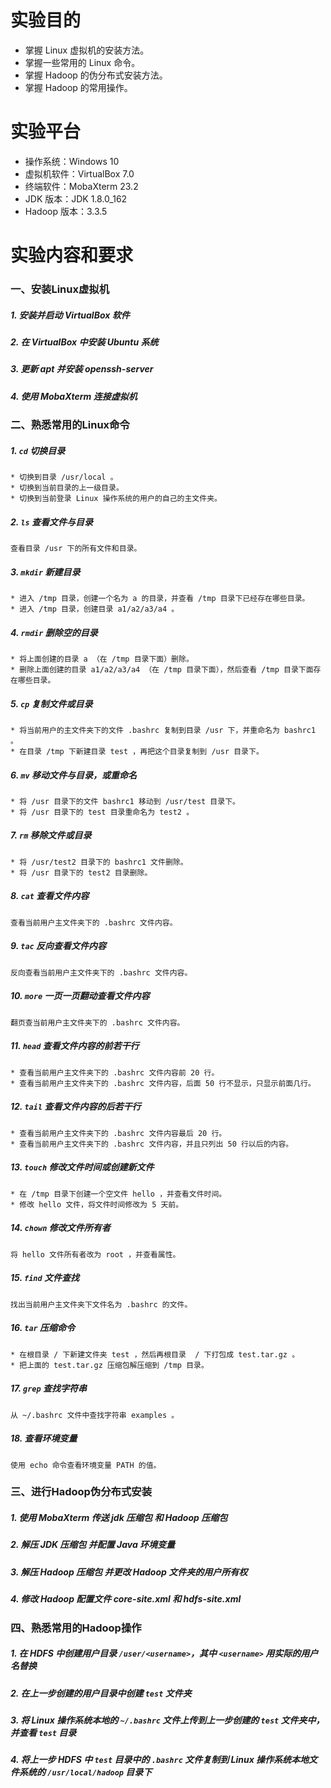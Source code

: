 # 实验目的
- 掌握 Linux 虚拟机的安装方法。
- 掌握一些常用的 Linux 命令。
- 掌握 Hadoop 的伪分布式安装方法。
- 掌握 Hadoop 的常用操作。

# 实验平台
- 操作系统：Windows 10
- 虚拟机软件：VirtualBox 7.0
- 终端软件：MobaXterm 23.2
- JDK 版本：JDK 1.8.0_162
- Hadoop 版本：3.3.5

# 实验内容和要求
### 一、安装Linux虚拟机
##### 1. 安装并启动 VirtualBox 软件
##### 2. 在 VirtualBox 中安装 Ubuntu 系统
##### 3. 更新 apt 并安装 openssh-server
##### 4. 使用 MobaXterm 连接虚拟机

### 二、熟悉常用的Linux命令
##### 1. `cd` 切换目录
    * 切换到目录 /usr/local 。
    * 切换到当前目录的上一级目录。
    * 切换到当前登录 Linux 操作系统的用户的自己的主文件夹。

##### 2. `ls` 查看文件与目录
    查看目录 /usr 下的所有文件和目录。

##### 3. `mkdir` 新建目录
    * 进入 /tmp 目录，创建一个名为 a 的目录，并查看 /tmp 目录下已经存在哪些目录。
    * 进入 /tmp 目录，创建目录 a1/a2/a3/a4 。
    
##### 4. `rmdir` 删除空的目录
    * 将上面创建的目录 a （在 /tmp 目录下面）删除。
    * 删除上面创建的目录 a1/a2/a3/a4 （在 /tmp 目录下面），然后查看 /tmp 目录下面存在哪些目录。
    
##### 5. `cp` 复制文件或目录
    * 将当前用户的主文件夹下的文件 .bashrc 复制到目录 /usr 下，并重命名为 bashrc1 。
    * 在目录 /tmp 下新建目录 test ，再把这个目录复制到 /usr 目录下。
    
##### 6. `mv` 移动文件与目录，或重命名
    * 将 /usr 目录下的文件 bashrc1 移动到 /usr/test 目录下。
    * 将 /usr 目录下的 test 目录重命名为 test2 。
    
##### 7. `rm` 移除文件或目录
    * 将 /usr/test2 目录下的 bashrc1 文件删除。
    * 将 /usr 目录下的 test2 目录删除。
    
##### 8. `cat` 查看文件内容
    查看当前用户主文件夹下的 .bashrc 文件内容。
    
##### 9. `tac` 反向查看文件内容
    反向查看当前用户主文件夹下的 .bashrc 文件内容。
    
##### 10. `more` 一页一页翻动查看文件内容
    翻页查当前用户主文件夹下的 .bashrc 文件内容。
    
##### 11. `head` 查看文件内容的前若干行
    * 查看当前用户主文件夹下的 .bashrc 文件内容前 20 行。
    * 查看当前用户主文件夹下的 .bashrc 文件内容，后面 50 行不显示，只显示前面几行。

##### 12. `tail` 查看文件内容的后若干行
    * 查看当前用户主文件夹下的 .bashrc 文件内容最后 20 行。
    * 查看当前用户主文件夹下的 .bashrc 文件内容，并且只列出 50 行以后的内容。
    
##### 13. `touch` 修改文件时间或创建新文件
    * 在 /tmp 目录下创建一个空文件 hello ，并查看文件时间。
    * 修改 hello 文件，将文件时间修改为 5 天前。
    
##### 14. `chown` 修改文件所有者
    将 hello 文件所有者改为 root ，并查看属性。
    
##### 15. `find` 文件查找
    找出当前用户主文件夹下文件名为 .bashrc 的文件。
    
##### 16. `tar` 压缩命令
    * 在根目录 / 下新建文件夹 test ，然后再根目录  / 下打包成 test.tar.gz 。
    * 把上面的 test.tar.gz 压缩包解压缩到 /tmp 目录。

##### 17. `grep` 查找字符串
    从 ~/.bashrc 文件中查找字符串 examples 。
    
##### 18. 查看环境变量
    使用 echo 命令查看环境变量 PATH 的值。

### 三、进行Hadoop伪分布式安装
##### 1. 使用 MobaXterm 传送 jdk 压缩包 和 Hadoop 压缩包
##### 2. 解压 JDK 压缩包 并配置 Java 环境变量
##### 3. 解压 Hadoop 压缩包 并更改 Hadoop 文件夹的用户所有权
##### 4. 修改 Hadoop 配置文件 core-site.xml 和 hdfs-site.xml

### 四、熟悉常用的Hadoop操作
##### 1. 在 HDFS 中创建用户目录 `/user/<username>`，其中 `<username>` 用实际的用户名替换
##### 2. 在上一步创建的用户目录中创建 `test` 文件夹
##### 3. 将 Linux 操作系统本地的 `~/.bashrc` 文件上传到上一步创建的 `test` 文件夹中，并查看 `test` 目录
##### 4. 将上一步 HDFS 中 `test` 目录中的 `.bashrc` 文件复制到 Linux 操作系统本地文件系统的 `/usr/local/hadoop` 目录下